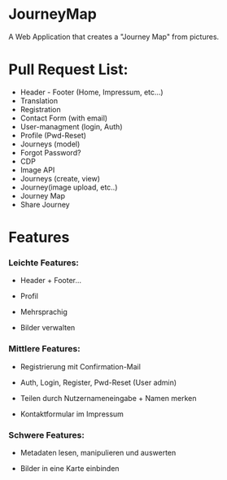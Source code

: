 
# JourneyMap
A Web Application that creates a "Journey Map" from pictures.

# Pull Request List:
 - Header - Footer (Home, Impressum, etc...)
 - Translation
- Registration
- Contact Form (with email)
- User-managment (login, Auth)
- Profile (Pwd-Reset)
- Journeys (model)
- Forgot Password?
- CDP
- Image API
- Journeys (create, view)
- Journey(image upload, etc..)
- Journey Map
- Share Journey

# Features

### Leichte Features:

-   Header + Footer…
    
-   Profil
    
-   Mehrsprachig
    
-   Bilder verwalten
    

  

### Mittlere Features:

-   Registrierung mit Confirmation-Mail
    
-   Auth, Login, Register, Pwd-Reset (User admin)
    
-   Teilen durch Nutzernameneingabe + Namen merken
    
-   Kontaktformular im Impressum
    

  

### Schwere Features:

-   Metadaten lesen, manipulieren und auswerten
    
-   Bilder in eine Karte einbinden
